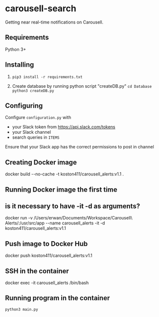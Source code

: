 # carousell-search

Getting near real-time notifications on Carousell.

## Requirements

Python 3+

## Installing

1. `pip3 install -r requirements.txt`

2. Create database by running python script "createDB.py"
    `cd Database`
    `python3 createDB.py`

## Configuring

Configure `configuration.py` with 
- your Slack token from https://api.slack.com/tokens
- your Slack channel
- search queries in `ITEMS`

Ensure that your Slack app has the correct permissions to post in channel


## Creating Docker image
docker build --no-cache -t koston411/carousell_alerts:v1.1 .

## Running Docker image the first time
## is it necessary to have -it -d as arguments?
docker run -v /Users/erwan/Documents/Workspace/Carousell\ Alerts/:/usr/src/app --name carousell_alerts -it -d koston411/carousell_alerts:v1.1

## Push image to Docker Hub
docker push koston411/carousell_alerts:v1.1

<!-- ACCESS INSIDE THE CONTAINER -->
## SSH in the container
docker exec -it carousell_alerts /bin/bash

## Running program in the container
`python3 main.py`